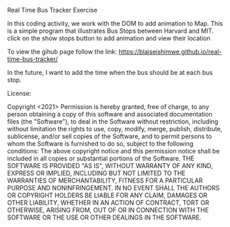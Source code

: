 Real Time Bus Tracker Exercise


In this coding activity, we work with the DOM to 
add animation to Map.
This is a simple program that illustrates Bus Stops 
between Harvard and MIT.
click on the show stops button to add animation and view their location

To view the gihub page follow the link: https://blaiseishimwe.github.io/real-time-bus-tracker/

In the future, I want to add the time when the bus should be 
at each bus stop.

License:

Copyright <2021> 
Permission is hereby granted, free of charge, to any person obtaining a copy of this software and associated documentation files (the "Software"), 
to deal in the Software without restriction, including without limitation the rights to use, copy, modify, merge, publish, distribute, sublicense, 
and/or sell copies of the Software, and to permit persons to whom the Software is furnished to do so, subject to the following conditions:
The above copyright notice and this permission notice shall be included in all copies or substantial portions of the Software.
THE SOFTWARE IS PROVIDED "AS IS", WITHOUT WARRANTY OF ANY KIND, EXPRESS OR IMPLIED, INCLUDING BUT NOT LIMITED TO THE WARRANTIES OF MERCHANTABILITY, 
FITNESS FOR A PARTICULAR PURPOSE AND NONINFRINGEMENT. IN NO EVENT SHALL THE AUTHORS OR COPYRIGHT HOLDERS BE LIABLE FOR ANY CLAIM, DAMAGES OR OTHER LIABILITY, 
WHETHER IN AN ACTION OF CONTRACT, TORT OR OTHERWISE, ARISING FROM, OUT OF OR IN CONNECTION WITH THE SOFTWARE OR THE USE OR OTHER DEALINGS IN THE SOFTWARE.
